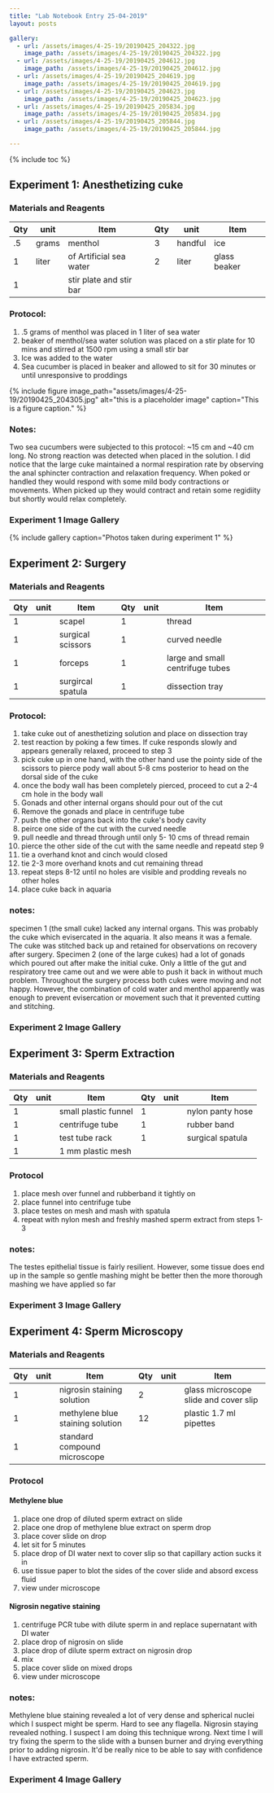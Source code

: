 ```yaml
---
title: "Lab Notebook Entry 25-04-2019"
layout: posts

gallery:
  - url: /assets/images/4-25-19/20190425_204322.jpg
    image_path: /assets/images/4-25-19/20190425_204322.jpg
  - url: /assets/images/4-25-19/20190425_204612.jpg
    image_path: /assets/images/4-25-19/20190425_204612.jpg
  - url: /assets/images/4-25-19/20190425_204619.jpg
    image_path: /assets/images/4-25-19/20190425_204619.jpg
  - url: /assets/images/4-25-19/20190425_204623.jpg
    image_path: /assets/images/4-25-19/20190425_204623.jpg
  - url: /assets/images/4-25-19/20190425_205834.jpg
    image_path: /assets/images/4-25-19/20190425_205834.jpg
  - url: /assets/images/4-25-19/20190425_205844.jpg
    image_path: /assets/images/4-25-19/20190425_205844.jpg

---
```



 {% include toc %}

## Experiment 1: Anesthetizing cuke

### Materials and Reagents

 | Qty| unit | Item                    | Qty| unit   | Item               |
 | ---| ---  |  ---                    | ---| ---    |                --- |
 | .5 | grams| menthol                 |  3 | handful| ice                |
 | 1  | liter| of Artificial sea water |  2 | liter  | glass beaker       |
 | 1  |      |stir plate and stir bar  |    |        |                    |

### Protocol:
1. .5 grams of menthol was placed in 1 liter of sea water
2. beaker of menthol/sea water solution was placed on a stir plate for 10 mins and stirred at 1500 rpm using a small stir bar
3. Ice was added to the water
4. Sea cucumber is placed in beaker and allowed to sit for 30 minutes or until unresponsive to proddings

{% include figure image_path="assets/images/4-25-19/20190425_204305.jpg" alt="this is a placeholder image" caption="This is a figure caption." %}

### Notes:
Two sea cucumbers were subjected to this protocol: ~15 cm and ~40 cm long. No strong reaction was detected when placed in the solution. I did notice that the large cuke maintained a normal respiration rate by observing the anal sphincter contraction and relaxation frequency. When poked or handled they would respond with some mild body contractions or movements. When picked up they would contract and retain some regidiity but shortly would relax completely. 

### Experiment 1 Image Gallery
{% include gallery caption="Photos taken during experiment 1" %}

## Experiment 2: Surgery

### Materials and Reagents

 | Qty| unit | Item                    | Qty| unit   | Item               |
 | ---| ---  |  ---                    | ---| ---    |                --- |
 | 1  | | scapel            | 1| | thread                |
 | 1  | | surgical scissors | 1 |  | curved needle       |
 | 1  | | forceps   | 1 |        |  large and small centrifuge tubes   |
 | 1  | | surgircal spatula |  1  |        | dissection tray                   |
 
### Protocol:
1. take cuke out of anesthetizing solution and place on dissection tray
2. test reaction by poking a few times. If cuke responds slowly and appears generally relaxed, proceed to step 3
3. pick cuke up in one hand, with the other hand use the pointy side of the scissors to pierce pody wall about 5-8 cms posterior to head on the dorsal side of the cuke
4. once the body wall has been completely pierced, proceed to cut a 2-4 cm hole in the body wall
5. Gonads and other internal organs should pour out of the cut
6. Remove the gonads and place in centrifuge tube
7. push the other organs back into the cuke's body cavity
8. peirce one side of the cut with the curved needle
9. pull needle and thread through until only 5- 10 cms of thread remain
10. pierce the other side of the cut with the same needle and repeatd step 9
11. tie a overhand knot and cinch would closed
12. tie 2-3 more overhand knots and cut remaining thread
13. repeat steps 8-12 until no holes are visible and prodding reveals no other holes
14. place cuke back in aquaria

### notes:
specimen 1 (the small cuke) lacked any internal organs. This was probably the cuke which evisercated in the aquaria. It also means it was a female. The cuke was stitched back up and retained for observations on recovery after surgery. Specimen 2 (one of the large cukes) had a lot of gonads which poured out after make the initial cuke. Only a little of the gut and respiratory tree came out and we were able to push it back in without much problem. Throughout the surgery process both cukes were moving and not happy. However, the combination of cold water and menthol apparently was enough to prevent evisercation or movement such that it prevented cutting and stitching. 

### Experiment 2 Image Gallery

## Experiment 3: Sperm Extraction

### Materials and Reagents

| Qty| unit | Item              |Qty| unit| Item                |
 | ---| ---  |  ---             |---| --- |                 --- |
 | 1  | | small plastic funnel  | 1 |     | nylon panty hose    |
 | 1  | | centrifuge tube       | 1 |     | rubber band         |
 | 1  | | test tube rack        | 1 |     | surgical spatula    |
 | 1  | | 1 mm plastic mesh     |   | | |

### Protocol
1. place mesh over funnel and rubberband it tightly on
2. place funnel into centrifuge tube
3. place testes on mesh and mash with spatula
4. repeat with nylon mesh and freshly mashed sperm extract from steps 1-3

### notes:
The testes epithelial tissue is fairly resilient. However, some tissue does end up in the sample so gentle mashing might be better then the more thorough mashing we have applied so far

### Experiment 3 Image Gallery

## Experiment 4: Sperm Microscopy

### Materials and Reagents

| Qty| unit | Item                    | Qty| unit   | Item               |
 | ---| ---  |  ---                    | ---| ---    |                --- |
 | 1 | | nigrosin staining solution  |  2 | | glass microscope slide and cover slip                |
 | 1  | | methylene blue staining solution| 12 | | plastic 1.7 ml pipettes       |
 | 1  | | standard compound microscope |    |        |                    |

### Protocol

#### Methylene blue
1. place one drop of diluted sperm extract on slide
2. place one drop of methylene blue extract on sperm drop
3. place cover slide on drop 
4. let sit for 5 minutes
5. place drop of DI water next to cover slip so that capillary action sucks it in
6. use tissue paper to blot the sides of the cover slide and absord excess fluid
7. view under microscope

#### Nigrosin negative staining
1. centrifuge PCR tube with dilute sperm in and replace supernatant with DI water 
2. place drop of nigrosin on slide
3. place drop of dilute sperm extract on nigrosin drop
4. mix
5. place cover slide on mixed drops
6. view under microscope

### notes:
Methylene blue staining revealed a lot of very dense and spherical nuclei which I suspect might be sperm. Hard to see any flagella. Nigrosin staying revealed nothing. I suspect I am doing this technique wrong. Next time I will try fixing the sperm to the slide with a bunsen burner and drying everything prior to adding nigrosin. It'd be really nice to be able to say with confidence I have extracted sperm.

### Experiment 4 Image Gallery
